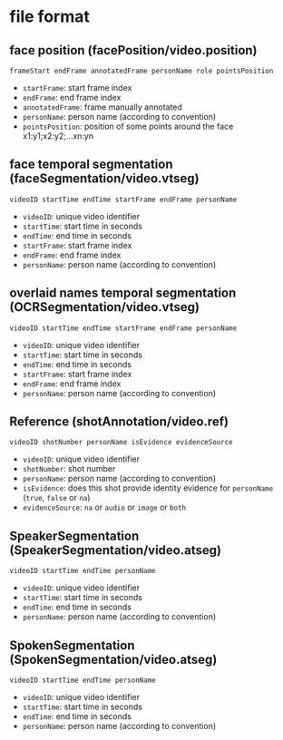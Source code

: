 file format
==============

## face position (facePosition/video.position)

```
frameStart endFrame annotatedFrame personName role pointsPosition
```

- `startFrame`: start frame index
- `endFrame`: end frame index
- `annotatedFrame`: frame manually annotated
- `personName`: person name (according to convention)
- `pointsPosition`: position of some points around the face x1:y1;x2:y2;...xn:yn


## face temporal segmentation (faceSegmentation/video.vtseg)

```
videoID startTime endTime startFrame endFrame personName
```

- `videoID`: unique video identifier
- `startTime`: start time in seconds
- `endTime`: end time in seconds
- `startFrame`: start frame index
- `endFrame`: end frame index
- `personName`: person name (according to convention)


## overlaid names temporal segmentation (OCRSegmentation/video.vtseg)

```
videoID startTime endTime startFrame endFrame personName
```

- `videoID`: unique video identifier
- `startTime`: start time in seconds
- `endTime`: end time in seconds
- `startFrame`: start frame index
- `endFrame`: end frame index
- `personName`: person name (according to convention)


## Reference (shotAnnotation/video.ref)

```
videoID shotNumber personName isEvidence evidenceSource
```

- `videoID`: unique video identifier
- `shotNumber`: shot number
- `personName`: person name (according to convention)
- `isEvidence`: does this shot provide identity evidence for `personName` (`true`, `false` or `na`)
- `evidenceSource`: `na` or `audio` or `image` or `both` 


## SpeakerSegmentation (SpeakerSegmentation/video.atseg)

```
videoID startTime endTime personName
```

- `videoID`: unique video identifier
- `startTime`: start time in seconds
- `endTime`: end time in seconds
- `personName`: person name (according to convention)


## SpokenSegmentation (SpokenSegmentation/video.atseg)

```
videoID startTime endTime personName
```

- `videoID`: unique video identifier
- `startTime`: start time in seconds
- `endTime`: end time in seconds
- `personName`: person name (according to convention)


